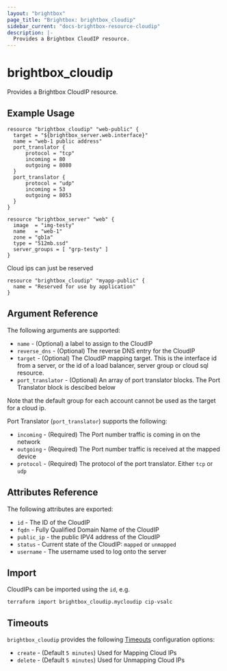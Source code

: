 ```yaml
---
layout: "brightbox"
page_title: "Brightbox: brightbox_cloudip"
sidebar_current: "docs-brightbox-resource-cloudip"
description: |-
  Provides a Brightbox CloudIP resource.
---
```


# brightbox\_cloudip

Provides a Brightbox CloudIP resource.

## Example Usage

```hcl
resource "brightbox_cloudip" "web-public" {
  target = "${brightbox_server.web.interface}"
  name = "web-1 public address"
  port_translator {
	  protocol = "tcp"
	  incoming = 80
	  outgoing = 8080
  }
  port_translator {
	  protocol = "udp"
	  incoming = 53
	  outgoing = 8053
  }
}

resource "brightbox_server" "web" {
  image  = "img-testy"
  name   = "web-1"
  zone = "gb1a"
  type = "512mb.ssd"
  server_groups = [ "grp-testy" ]
}
```

Cloud ips can just be reserved

```hcl
resource "brightbox_cloudip" "myapp-public" {
  name = "Reserved for use by application"
}
```

## Argument Reference

The following arguments are supported:

* `name` - (Optional) a label to assign to the CloudIP
* `reverse_dns` - (Optional) The reverse DNS entry for the CloudIP
* `target` - (Optional) The CloudIP mapping target. This is the interface id from a server, or the id of a load balancer, server group or cloud sql resource.
* `port_translator` - (Optional) An array of port translator blocks. The Port Translator block is descibed below

Note that the default group for each account cannot be used as the target for a cloud ip.

Port Translator (`port_translator`) supports the following:
* `incoming` - (Required) The Port number traffic is coming in on the network
* `outgoing` - (Required) The Port number traffic is received at the mapped device
* `protocol` - (Required) The protocol of the port translator. Either `tcp` or `udp`

## Attributes Reference

The following attributes are exported:

* `id` - The ID of the CloudIP
* `fqdn` - Fully Qualified Domain Name of the CloudIP
* `public_ip` - the public IPV4 address of the CloudIP
* `status` - Current state of the CloudIP: `mapped` or `unmapped`
* `username` - The username used to log onto the server

## Import

CloudIPs can be imported using the `id`, e.g.

```
terraform import brightbox_cloudip.mycloudip cip-vsalc
```

<a id="timeouts"></a>
## Timeouts

`brightbox_cloudip` provides the following
[Timeouts](/docs/configuration/resources.html#timeouts) configuration options:

- `create` - (Default `5 minutes`) Used for Mapping Cloud IPs
- `delete` - (Default `5 minutes`) Used for Unmapping Cloud IPs
